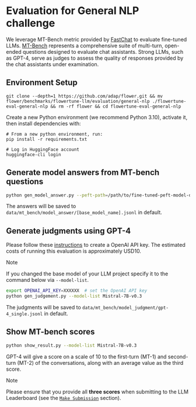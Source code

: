 # Evaluation for General NLP challenge

We leverage MT-Bench metric provided by [FastChat](https://github.com/lm-sys/FastChat) to evaluate fine-tuned LLMs.
[MT-Bench](https://arxiv.org/abs/2306.05685) represents a comprehensive suite of multi-turn, open-ended questions designed to evaluate chat assistants.
Strong LLMs, such as GPT-4, serve as judges to assess the quality of responses provided by the chat assistants under examination.

## Environment Setup

```shell
git clone --depth=1 https://github.com/adap/flower.git && mv flower/benchmarks/flowertune-llm/evaluation/general-nlp ./flowertune-eval-general-nlp && rm -rf flower && cd flowertune-eval-general-nlp
```

Create a new Python environment (we recommend Python 3.10), activate it, then install dependencies with:

```shell
# From a new python environment, run:
pip install -r requirements.txt

# Log in HuggingFace account
huggingface-cli login
```


## Generate model answers from MT-bench questions

```bash
python gen_model_answer.py --peft-path=/path/to/fine-tuned-peft-model-dir/ # e.g., ./peft_1
```
The answers will be saved to `data/mt_bench/model_answer/[base_model_name].jsonl` in default.


## Generate judgments using GPT-4

Please follow these [instructions](https://platform.openai.com/docs/quickstart/developer-quickstart) to create a OpenAI API key.
The estimated costs of running this evaluation is approximately USD10.

> [!NOTE]
> If you changed the base model of your LLM project specify it to the command below via `--model-list`.

```bash
export OPENAI_API_KEY=XXXXXX  # set the OpenAI API key
python gen_judgement.py --model-list Mistral-7B-v0.3
```

The judgments will be saved to `data/mt_bench/model_judgment/gpt-4_single.jsonl` in default.


## Show MT-bench scores

```bash
python show_result.py --model-list Mistral-7B-v0.3
```
GPT-4 will give a score on a scale of 10 to the first-turn (MT-1) and second-turn (MT-2) of the conversations, along with an average value as the third score.

> [!NOTE]
> Please ensure that you provide all **three scores** when submitting to the LLM Leaderboard (see the [`Make Submission`](https://github.com/adap/flower/tree/main/benchmarks/flowertune-llm/evaluation#make-submission-on-flowertune-llm-leaderboard) section).

